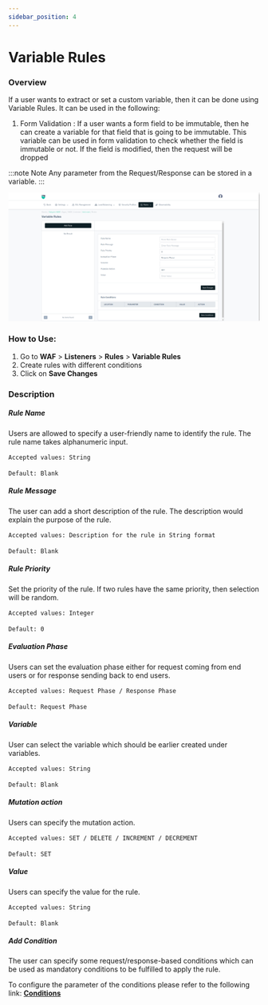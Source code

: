```yaml
---
sidebar_position: 4
---
```


# Variable Rules

### Overview
If a user wants to extract or set a custom variable, then it can be done using Variable Rules. It can be used in the following:

1. Form Validation : If a user wants a form field to be immutable, then he can create a variable for that field that is going to be immutable. This variable can be used in form validation to check whether the field is immutable or not. If the field is modified, then the request will be dropped

:::note Note
Any parameter from the Request/Response can be stored in a variable.
:::

![variable rule](/img/waf/v8/docs/list_variable.png)


### How to Use:
1. Go to **WAF** > **Listeners** > **Rules** > **Variable Rules**
2. Create rules with different conditions
3. Click on **Save Changes**

### Description
##### **Rule Name** 

Users are allowed to specify a user-friendly name to identify the rule. The rule name takes alphanumeric input.

    Accepted values: String

    Default: Blank

##### **Rule Message** 

The user can add a short description of the rule. The description would explain the purpose of the rule.

    Accepted values: Description for the rule in String format

    Default: Blank

##### **Rule Priority**

Set the priority of the rule. If two rules have the same priority, then selection will be random.

    Accepted values: Integer

    Default: 0

##### **Evaluation Phase**

Users can set the evaluation phase either for request coming from end users or for response sending back to end users.

    Accepted values: Request Phase / Response Phase

    Default: Request Phase 

##### **Variable**

User can select the variable which should be earlier created under variables.

    Accepted values: String

    Default: Blank

##### **Mutation action**

Users can specify the mutation action.

    Accepted values: SET / DELETE / INCREMENT / DECREMENT

    Default: SET

##### **Value**

Users can specify the value for the rule.

    Accepted values: String

    Default: Blank

##### **Add Condition**

The user can specify some request/response-based conditions which can be used as mandatory conditions to be fulfilled to apply the rule.

To configure the parameter of the conditions please refer to the following link: [**Conditions**](/cloud/waf/listener/rules/ruleCond)